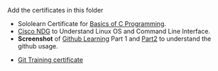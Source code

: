 Add the certificates in this folder
* Sololearn Certificate for [Basics of C Programming](https://www.sololearn.com/Certificate/1089-25206105/jpg).
* [Cisco NDG](https://github.com/ADITISHINDE3123/M1_KruAlgonew/blob/main/6_ImagesAndVideos/AditiShinde-NDG%20Linux%20Unhatc-certificate.pdf) to Understand Linux OS and Command Line Interface.
* **Screenshot** of [Github Learning](https://github.com/ADITISHINDE3123/M1_KruAlgonew/blob/main/6_ImagesAndVideos/Github%201.png) Part 1 and [Part2](https://github.com/ADITISHINDE3123/M1_KruAlgonew/blob/main/6_ImagesAndVideos/Github%202.png) to understand the github usage.
- [ Git Training certificate](https://github.com/ADITISHINDE3123/M1_KruAlgonew/blob/main/6_ImagesAndVideos/GIT%20training%20certificate.pdf)
